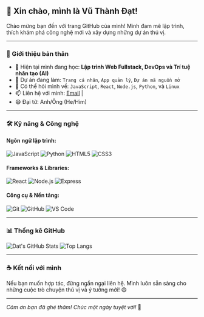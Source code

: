 ## 👋 Xin chào, mình là Vũ Thành Đạt!

Chào mừng bạn đến với trang GitHub của mình! Mình đam mê lập trình, thích khám phá công nghệ mới và xây dựng những dự án thú vị.

---

### 🚀 Giới thiệu bản thân

- 🌱 Hiện tại mình đang học: **Lập trình Web Fullstack, DevOps và Trí tuệ nhân tạo (AI)**
- 🔭 Dự án đang làm: `Trang cá nhân`, `App quản lý`, `Dự án mã nguồn mở`
- 💬 Có thể hỏi mình về: `JavaScript`, `React`, `Node.js`, `Python`, và `Linux`
- 📫 Liên hệ với mình: [Email](mailto:vuthanhdat04@gmail.com) |  
- 😄 Đại từ: Anh/Ông (He/Him)

---

### 🛠️ Kỹ năng & Công nghệ

#### Ngôn ngữ lập trình:
![JavaScript](https://img.shields.io/badge/-JavaScript-black?style=flat-square&logo=javascript)
![Python](https://img.shields.io/badge/-Python-black?style=flat-square&logo=python)
![HTML5](https://img.shields.io/badge/-HTML5-E34F26?style=flat-square&logo=html5&logoColor=white)
![CSS3](https://img.shields.io/badge/-CSS3-1572B6?style=flat-square&logo=css3)

#### Frameworks & Libraries:
![React](https://img.shields.io/badge/-React-black?style=flat-square&logo=react)
![Node.js](https://img.shields.io/badge/-Node.js-black?style=flat-square&logo=node.js)
![Express](https://img.shields.io/badge/-Express.js-black?style=flat-square&logo=express)

#### Công cụ & Nền tảng:
![Git](https://img.shields.io/badge/-Git-black?style=flat-square&logo=git)
![GitHub](https://img.shields.io/badge/-GitHub-black?style=flat-square&logo=github)
![VS Code](https://img.shields.io/badge/-VS%20Code-007ACC?style=flat-square&logo=visual-studio-code)

---

### 📊 Thống kê GitHub

![Dat's GitHub Stats](https://github-readme-stats.vercel.app/api?username=vuthanhdat041&show_icons=true&theme=radical)
![Top Langs](https://github-readme-stats.vercel.app/api/top-langs/?username=vuthanhdat041&layout=compact&theme=radical)

---

### ☕ Kết nối với mình

Nếu bạn muốn hợp tác, đừng ngần ngại liên hệ. Mình luôn sẵn sàng cho những cuộc trò chuyện thú vị và ý tưởng mới! 😄

---

_Cảm ơn bạn đã ghé thăm! Chúc một ngày tuyệt vời!_ 🌟
